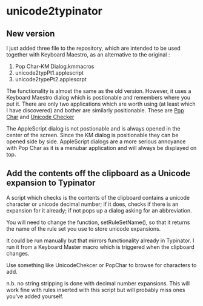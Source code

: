 # unicode2typinator
## New version
I just added three file to the repository, which are intended to be used
together with Keyboard Maestro, as an alternative to the original : 

1. Pop Char-KM Dialog.kmmacros
2. unicode2typPt1.applescript
3. unicode2typePt2.applescrpt

The functionality is almost the same as the old version. However, it uses a
Keyboard Maestro dialog which is postionable and remembers where you put
it. There are only two applications which are worth using (at least which I
have discovered) and bother are similarly positionable. These are [Pop
Char](http://www.ergonis.com/products/popcharx/) and [Unicode Checker](http://earthlingsoft.net/UnicodeChecker/index.html.)

The AppleScript dialog is not postionable and is always opened in the
center of the screen. Since the KM dialog is positionable they can be
opened side by side. AppleScript dialogs are a more serious annoyance with
Pop Char as it is a menubar application and will always be displayed on
top.

## Add the contents off the clipboard as a Unicode expansion to Typinator

A script which checks is the contents of the clipboard contains a unicode character or unicode decimal number; if it does, checks if there is an expansion for it already; if not pops up a dialog asking for an abbreviation.

You will need to change the function, setRuleSetName(), so that it returns the name of the rule set you use to store unicode expansions.

It could be run manually but that mirrors functionality already in Typinator. I run it from a Keyboard Master macro which is triggered when the clipboard changes.

Use something like UnicodeChekcer or PopChar to browse for characters to add.

n.b. no string stripping is done with decimal number expansions. This will work fine with rules inserted with this script but will probably miss ones you’ve added yourself.
